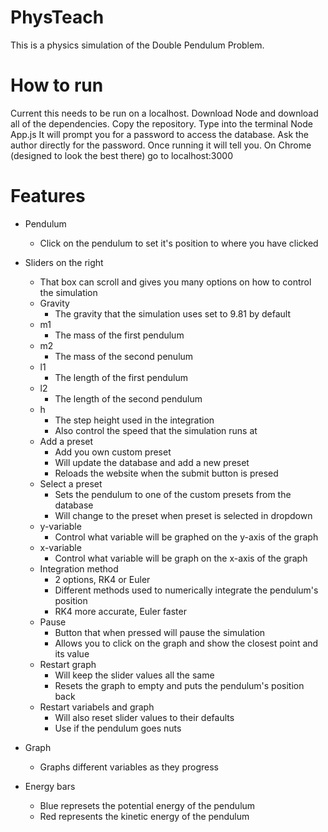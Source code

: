 # PhysTeach

This is a physics simulation of the Double Pendulum Problem. 

# How to run

Current this needs to be run on a localhost.
Download Node and download all of the dependencies.
Copy the repository. 
Type into the terminal Node App.js
It will prompt you for a password to access the database. Ask the author directly for the password.
Once running it will tell you.
On Chrome (designed to look the best there) go to localhost:3000

# Features

- Pendulum
    - Click on the pendulum to set it's position to where you have clicked

- Sliders on the right
    - That box can scroll and gives you many options on how to control the simulation
    - Gravity
        - The gravity that the simulation uses set to 9.81 by default
    - m1 
        - The mass of the first pendulum
    - m2
        - The mass of the second penulum
    - l1 
        - The length of the first pendulum
    - l2
        - The length of the second pendulum
    - h
        - The step height used in the integration
        - Also control the speed that the simulation runs at
    - Add a preset
        - Add you own custom preset
        - Will update the database and add a new preset
        - Reloads the website when the submit button is presed
    - Select a preset
        - Sets the pendulum to one of the custom presets from the database
        - Will change to the preset when preset is selected in dropdown
    - y-variable
        - Control what variable will be graphed on the y-axis of the graph
    - x-variable
        - Control what variable will be graph on the x-axis of the graph
    - Integration method
        - 2 options, RK4 or Euler
        - Different methods used to numerically integrate the pendulum's position
        - RK4 more accurate, Euler faster
    - Pause
        - Button that when pressed will pause the simulation
        - Allows you to click on the graph and show the closest point and its value
    - Restart graph
        - Will keep the slider values all the same
        - Resets the graph to empty and puts the pendulum's position back
    - Restart variabels and graph
        - Will also reset slider values to their defaults
        - Use if the pendulum goes nuts

- Graph
    - Graphs different variables as they progress

- Energy bars
    - Blue represets the potential energy of the pendulum
    - Red represents the kinetic energy of the pendulum
    